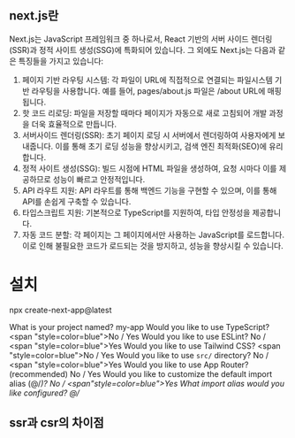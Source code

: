 ## next.js란
Next.js는 JavaScript 프레임워크 중 하나로서, React 기반의 서버 사이드 렌더링(SSR)과 정적 사이트 생성(SSG)에 특화되어 있습니다. 그 외에도 Next.js는 다음과 같은 특징들을 가지고 있습니다:

1. 페이지 기반 라우팅 시스템: 각 파일이 URL에 직접적으로 연결되는 파일시스템 기반 라우팅을 사용합니다. 예를 들어, pages/about.js 파일은 /about URL에 매핑됩니다.
2. 핫 코드 리로딩: 파일을 저장할 때마다 페이지가 자동으로 새로 고침되어 개발 과정을 더욱 효율적으로 만듭니다.
3. 서버사이드 렌더링(SSR): 초기 페이지 로딩 시 서버에서 렌더링하여 사용자에게 보내줍니다. 이를 통해 초기 로딩 성능을 향상시키고, 검색 엔진 최적화(SEO)에 유리합니다.
4. 정적 사이트 생성(SSG): 빌드 시점에 HTML 파일을 생성하여, 요청 시마다 이를 제공하므로 성능이 빠르고 안정적입니다.
5. API 라우트 지원: API 라우트를 통해 백엔드 기능을 구현할 수 있으며, 이를 통해 API를 손쉽게 구축할 수 있습니다.
6. 타입스크립트 지원: 기본적으로 TypeScript를 지원하여, 타입 안정성을 제공합니다.
7. 자동 코드 분할: 각 페이지는 그 페이지에서만 사용하는 JavaScript를 로드합니다. 이로 인해 불필요한 코드가 로드되는 것을 방지하고, 성능을 향상시킬 수 있습니다.

# 설치
npx create-next-app@latest

What is your project named? my-app
Would you like to use TypeScript? <span "style=color=blue">No</span> / Yes
Would you like to use ESLint? No / <span "style=color=blue">Yes</span>
Would you like to use Tailwind CSS? <span "style=color=blue">No</span> / Yes
Would you like to use `src/` directory? No / <span "style=color=blue">Yes</span>
Would you like to use App Router? (recommended) No / Yes
Would you like to customize the default import alias (@/*)? No / <span"style=color=blue">Yes</span>
What import alias would you like configured? @/*

## ssr과 csr의 차이점